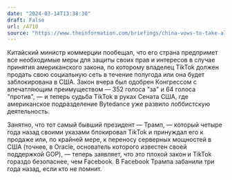 ```yaml
---
date: "2024-03-14T13:38:30"
draft: False
url: /4710
source: "https://www.theinformation.com/briefings/china-vows-to-take-all-necessary-measures-as-house-approves-tiktok-bill"
---
```


Китайский министр коммерции пообещал, что его страна предпримет все необходимые меры для защиты своих прав и интересов в случае принятия американского закона, по которому владелец TikTok должен продать свою социальную сеть в течение полугода или она будет заблокирована в США. Закон вчера был одобрен Конгрессом с впечатляющим преимуществом — 352 голоса "за" и 64 голоса "против", — и теперь судьба TikTok в руках Сената США, где американское подразделение Bytedance уже развило лоббистскую деятельность. 

Занятно, что тот самый бывший президент — Трамп, — который четыре года назад своими указами блокировал TikTok и принуждал его к продаже или, по крайней мере, к переносу серверных мощностей в США (точнее, в Oracle, основатель которого известен своей поддержкой GOP), — теперь заявляет, что это плохой закон и TikTok гораздо безопаснее, чем Facebook. В Facebook Трампа забанили три года назад, если кто не помнит.
